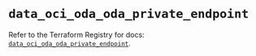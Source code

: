 # `data_oci_oda_oda_private_endpoint`

Refer to the Terraform Registry for docs: [`data_oci_oda_oda_private_endpoint`](https://registry.terraform.io/providers/oracle/oci/6.18.0/docs/data-sources/oda_oda_private_endpoint).
